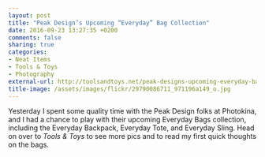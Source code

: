 ```yaml
---
layout: post
title: "Peak Design’s Upcoming “Everyday” Bag Collection"
date: 2016-09-23 13:27:35 +0200
comments: false
sharing: true
categories: 
- Neat Items
- Tools & Toys
- Photography
external-url: http://toolsandtoys.net/peak-designs-upcoming-everyday-bag-collection/
title-image: /assets/images/flickr/29790086711_971196a149_o.jpg
---
```


Yesterday I spent some quality time with the Peak Design folks at Photokina, and I had a chance to play with their upcoming Everyday Bags collection, including the Everyday Backpack, Everyday Tote, and Everyday Sling. Head on over to _Tools & Toys_ to see more pics and to read my first quick thoughts on the bags.